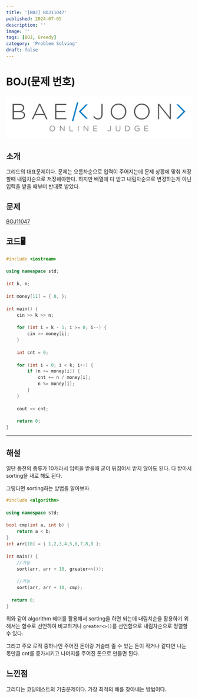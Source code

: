 ```yaml
---
title: '[BOJ] BOJ11047'
published: 2024-07-05
description: ''
image: ''
tags: [BOJ, Greedy]
category: 'Problem Solving'
draft: false 
---
```



# BOJ(문제 번호)
![Alt text](./BOJ/BOJICON.png)

## 소개
그리드의 대표문제이다. 문제는 오름차순으로 입력이 주어지는데 문제 상황에 맞춰 저장할때 내림차순으로 저장해야한다.
하지만 배열에 다 받고 내림차순으로 변경하는게 아닌 입력을 받을 때부터 반대로 받았다.
## 문제
[BOJ11047](https://www.acmicpc.net/problem/11047)
## 코드🖥️
```cpp
#include <iostream>

using namespace std;

int k, n;

int money[11] = { 0, };

int main() {
	cin >> k >> n;
		
	for (int i = k - 1; i >= 0; i--) {
		cin >> money[i];
	}

	int cnt = 0;

	for (int i = 0; i < k; i++) {
		if (n >= money[i]) {
			cnt += n / money[i];
			n %= money[i];
		}
	}

	cout << cnt;

	return 0;
}
```

---

## 해설
일단 동전의 종류가 10개라서 입력을 받을때 굳이 뒤집어서 받지 않아도 된다. 다 받아서 sorting을 새로 해도 된다.  

그렇다면 sorting하는 방법을 알아보자.
```cpp
#include <algorithm>

using namespace std;

bool cmp(int a, int b) {
    return a < b;
}
int arr[10] = { 1,2,3,4,5,6,7,8,9 };

int main() {
    //가능
    sort(arr, arr + 10, greater<>());

    //가능
    sort(arr, arr + 10, cmp);
  
  return 0;
}
```
위와 같이 algorithm 헤더를 활용해서 sorting을 하면 되는데 내림치순을 활용하기 위해서는 함수로 선언하여 비교하거나 `greater<>()`를 선언함으로
내림차순으로 정렬할 수 있다.

그리고 주요 로직 중하나인
주어진 돈이랑 거슬러 줄 수 있는 돈이 작거나 같다면 나눈 몫만큼 cnt를 증가시키고 나머지를 주어진 돈으로 만들면 된다.

## 느낀점
그리디는 코딩테스트의 기출문제이다. 가장 최적의 해를 찾아내는 방법이다.


